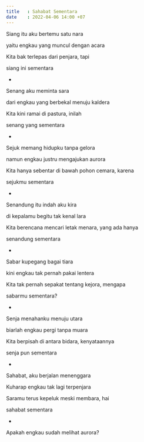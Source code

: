 ```yaml
---
title   : Sahabat Sementara
date    : 2022-04-06 14:00 +07
---
```


Siang itu aku bertemu satu nara

yaitu engkau yang muncul dengan acara

Kita bak terlepas dari penjara, tapi

siang ini sementara

-

Senang aku meminta sara

dari engkau yang berbekal menuju kaldera

Kita kini ramai di pastura, inilah

senang yang sementara

-

Sejuk memang hidupku tanpa gelora

namun engkau justru mengajukan aurora

Kita hanya sebentar di bawah pohon cemara, karena

sejukmu sementara

-

Senandung itu indah aku kira

di kepalamu begitu tak kenal lara

Kita berencana mencari letak menara, yang ada hanya

senandung sementara

-

Sabar kupegang bagai tiara

kini engkau tak pernah pakai lentera

Kita tak pernah sepakat tentang kejora, mengapa

sabarmu sementara?

-


Senja menahanku menuju utara

biarlah engkau pergi tanpa muara

Kita berpisah di antara bidara, kenyataannya

senja pun sementara

-


Sahabat, aku berjalan menenggara

Kuharap engkau tak lagi terpenjara

Saramu terus kepeluk meski membara, hai

sahabat sementara

-

Apakah engkau sudah melihat aurora?